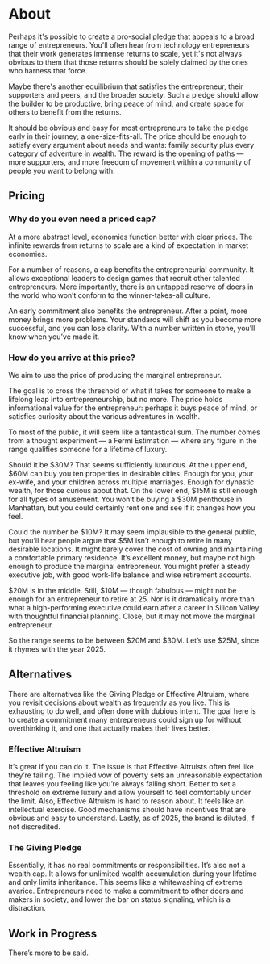 # About

Perhaps it's possible to create a pro-social pledge that appeals to a broad range of entrepreneurs. You'll often hear from technology entrepreneurs that their work generates immense returns to scale, yet it's not always obvious to them that those returns should be solely claimed by the ones who harness that force.

Maybe there's another equilibrium that satisfies the entrepreneur, their supporters and peers, and the broader society. Such a pledge should allow the builder to be productive, bring peace of mind, and create space for others to benefit from the returns.

It should be obvious and easy for most entrepreneurs to take the pledge early in their journey; a one-size-fits-all. The price should be enough to satisfy every argument about needs and wants: family security plus every category of adventure in wealth. The reward is the opening of paths — more supporters, and more freedom of movement within a community of people you want to belong with.

## Pricing

### Why do you even need a priced cap?

At a more abstract level, economies function better with clear prices. The infinite rewards from returns to scale are a kind of expectation in market economies.

For a number of reasons, a cap benefits the entrepreneurial community. It allows exceptional leaders to design games that recruit other talented entrepreneurs. More importantly, there is an untapped reserve of doers in the world who won’t conform to the winner-takes-all culture.

An early commitment also benefits the entrepreneur. After a point, more money brings more problems. Your standards will shift as you become more successful, and you can lose clarity. With a number written in stone, you’ll know when you’ve made it.

### How do you arrive at this price?

We aim to use the price of producing the marginal entrepreneur.

The goal is to cross the threshold of what it takes for someone to make a lifelong leap into entrepreneurship, but no more. The price holds informational value for the entrepreneur: perhaps it buys peace of mind, or satisfies curiosity about the various adventures in wealth.

To most of the public, it will seem like a fantastical sum. The number comes from a thought experiment — a Fermi Estimation — where any figure in the range qualifies someone for a lifetime of luxury.

Should it be $30M? That seems sufficiently luxurious. At the upper end, $60M can buy you ten properties in desirable cities. Enough for you, your ex-wife, and your children across multiple marriages. Enough for dynastic wealth, for those curious about that. On the lower end, $15M is still enough for all types of amusement. You won’t be buying a $30M penthouse in Manhattan, but you could certainly rent one and see if it changes how you feel.

Could the number be $10M? It may seem implausible to the general public, but you’ll hear people argue that $5M isn’t enough to retire in many desirable locations. It might barely cover the cost of owning and maintaining a comfortable primary residence. It’s excellent money, but maybe not high enough to produce the marginal entrepreneur. You might prefer a steady executive job, with good work-life balance and wise retirement accounts.

$20M is in the middle. Still, $10M — though fabulous — might not be enough for an entrepreneur to retire at 25. Nor is it dramatically more than what a high-performing executive could earn after a career in Silicon Valley with thoughtful financial planning. Close, but it may not move the marginal entrepreneur.

So the range seems to be between $20M and $30M. Let’s use $25M, since it rhymes with the year 2025.

## Alternatives

There are alternatives like the Giving Pledge or Effective Altruism, where you revisit decisions about wealth as frequently as you like. This is exhausting to do well, and often done with dubious intent. The goal here is to create a commitment many entrepreneurs could sign up for without overthinking it, and one that actually makes their lives better.

### Effective Altruism

It’s great if you can do it. The issue is that Effective Altruists often feel like they’re failing. The implied vow of poverty sets an unreasonable expectation that leaves you feeling like you’re always falling short. Better to set a threshold on extreme luxury and allow yourself to feel comfortably under the limit. Also, Effective Altruism is hard to reason about. It feels like an intellectual exercise. Good mechanisms should have incentives that are obvious and easy to understand. Lastly, as of 2025, the brand is diluted, if not discredited.

### The Giving Pledge

Essentially, it has no real commitments or responsibilities. It’s also not a wealth cap. It allows for unlimited wealth accumulation during your lifetime and only limits inheritance. This seems like a whitewashing of extreme avarice. Entrepreneurs need to make a commitment to other doers and makers in society, and lower the bar on status signaling, which is a distraction.

## Work in Progress

There’s more to be said.
